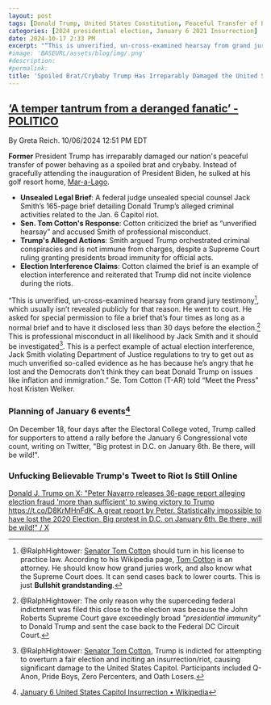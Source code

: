 ```yaml
---
layout: post
tags: [Donald Trump, United States Constitution, Peaceful Transfer of Power, irreparable damage, senator, Tom Cotton, Arkansas, politics]
categories: [2024 presidential election, January 6 2021 Insurrection]
date: 2024-10-17 2:33 PM
excerpt: "“This is unverified, un-cross-examined hearsay from grand jury testimony, which usually isn’t revealed publicly for that reason. He went to court. He asked for special permission to file a brief that’s four times as long as a normal brief and to have it disclosed less than 30 days before the election. This is professional misconduct in all likelihood by Jack Smith and it should be investigated. This is a perfect example of actual election interference, Jack Smith violating Department of Justice regulations to try to get out as much unverified so-called evidence as he has because he’s angry that he lost and the Democrats don’t think they can beat Donald Trump on issues like inflation and immigration.” Rep. Tom Cotton (T-AR) told “Meet the Press” host Kristen Welker."
#image: 'BASEURL/assets/blog/img/.png'
#description:
#permalink:
title: 'Spoiled Brat/Crybaby Trump Has Ir​rep​a​ra​bly Damaged the United States Peaceful Transfer of Power / Senator Tom Cotton (T-AR) Is Full of Shit!'
---
```



## [‘A temper tantrum from a deranged fanatic’ - POLITICO](https://www.politico.com/news/2024/10/06/tom-cotton-jack-smith-trump-00182629)

By Greta Reich. 10/06/2024 12:51 PM EDT

**Former** President Trump has irreparably damaged our nation's peaceful transfer of power behaving as a spoiled brat and crybaby. Instead of gracefully attending the inauguration of President Biden, he sulked at his golf resort home, [Mar-a-Lago](https://www.maralagoclub.com/). 

- **Unsealed Legal Brief**: A federal judge unsealed special counsel Jack Smith’s 165-page brief detailing Donald Trump’s alleged criminal activities related to the Jan. 6 Capitol riot.
- **Sen. Tom Cotton's Response**: Cotton criticized the brief as “unverified hearsay” and accused Smith of professional misconduct.
- **Trump's Alleged Actions**: Smith argued Trump orchestrated criminal conspiracies and is not immune from charges, despite a Supreme Court ruling granting presidents broad immunity for official acts.
- **Election Interference Claims**: Cotton claimed the brief is an example of election interference and reiterated that Trump did not incite violence during the riots.

“This is unverified, un-cross-examined hearsay from grand jury testimony[^11], which usually isn’t revealed publicly for that reason. He went to court. He asked for special permission to file a brief that’s four times as long as a normal brief and to have it disclosed less than 30 days before the election.[^12] This is professional misconduct in all likelihood by Jack Smith and it should be investigated[^13]. This is a perfect example of actual election interference, Jack Smith violating Department of Justice regulations to try to get out as much unverified so-called evidence as he has because he’s angry that he lost and the Democrats don’t think they can beat Donald Trump on issues like inflation and immigration.” Se. Tom Cotton (T-AR) told “Meet the Press” host Kristen Welker.

[^11]: @RalphHightower: [Senator Tom Cotton](https://www.cotton.senate.gov/) should turn in his license to practice law. According to his Wikipedia page, [Tom Cotton](https://en.wikipedia.org/wiki/Tom_Cotton?wprov=sfla1) is an attorney. He should know how grand juries work, and also know what the Supreme Court does. It can send cases back to lower courts. This is just **Bullshit grandstanding**.

[^12]: @RalphHightower: The only reason why the superceding federal indictment was filed this close to the election was because the John Roberts Supreme Court gave exceedingly broad *"presidential immunity"* to Donald Trump and sent the case back to the Federal DC Circuit Court.

[^13]: @RalphHightower: [Senator Tom Cotton](https://www.cotton.senate.gov/), Trump is indicted for attempting to overturn a fair election and inciting an insurrection/riot, causing significant damage to the United States Capitol. Participants included Q-Anon, Pride Boys, Zero Percenters, and Oath Losers.


### Planning of January 6 events[^21]

On December 18, four days after the Electoral College voted, Trump called for supporters to attend a rally before the January 6 Congressional vote count, writing on Twitter, "Big protest in D.C. on January 6th. Be there, will be wild!".

[^21]: [January 6 United States Capitol Insurrection • Wikipedia](https://en.wikipedia.org/wiki/January_6_United_States_Capitol_attack?wprov=sfla1)

### Unfucking Believable Trump's Tweet to Riot Is Still Online

[Donald J. Trump on X: "Peter Navarro releases 36-page report alleging election fraud 'more than sufficient' to swing victory to Trump https://t.co/D8KrMHnFdK. A great report by Peter. Statistically impossible to have lost the 2020 Election. Big protest in D.C. on January 6th. Be there, will be wild!" / X](https://x.com/realDonaldTrump/status/1340185773220515840)

